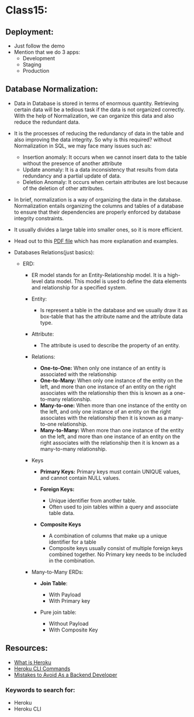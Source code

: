 # Class15:
## Deployment:
- Just follow the demo
- Mention that we do 3 apps:
  - Development
  - Staging
  - Production
## Database Normalization:
- Data in Database is stored in terms of enormous quantity. Retrieving certain data will be a tedious task if the data is not organized correctly. With the help of Normalization, we can organize this data and also reduce the redundant data.

- It is the processes of reducing the redundancy of data in the table and also improving the data integrity. So why is this required? without Normalization in SQL, we may face many issues such as:

  - Insertion anomaly: It occurs when we cannot insert data to the table without the presence of another attribute
  - Update anomaly: It is a data inconsistency that results from data redundancy and a partial update of data.
  - Deletion Anomaly: It occurs when certain attributes are lost because of the deletion of other attributes.
- In brief, normalization is a way of organizing the data in the database. Normalization entails organizing the columns and tables of a database to ensure that their dependencies are properly enforced by database integrity constraints.

- It usually divides a large table into smaller ones, so it is more efficient.
- Head out to this [PDF file](documents/database-normalization.pdf) which has more explanation and examples.

- Databases Relations(just basics):
  - ERD:
    - ER model stands for an Entity-Relationship model. It is a high-level data model. This model is used to define the data elements and relationship for a specified system.
    - Entity:
      - Is represent a table in the database and we usually draw it as box-table that has the attribute name and the attribute data type.
    - Attribute:
      - The attribute is used to describe the property of an entity.
    - Relations:
      - **One-to-One:** When only one instance of an entity is associated with the relationship
      - **One-to-Many:** When only one instance of the entity on the left, and more than one instance of an entity on the right associates with the relationship then this is known as a one-to-many relationship.
      - **Many-to-one:** When more than one instance of the entity on the left, and only one instance of an entity on the right associates with the relationship then it is known as a many-to-one relationship.
      - **Many-to-Many:** When more than one instance of the entity on the left, and more than one instance of an entity on the right associates with the relationship then it is known as a many-to-many relationship.
    - Keys
      - **Primary Keys:** Primary keys must contain UNIQUE values, and cannot contain NULL values.
      - **Foreign Keys:** 
        - Unique identifier from another table.
        - Often used to join tables within a query and associate table data.

      - **Composite Keys**
        - A combination of columns that make up a unique identifier for a table
        - Composite keys usually consist of multiple foreign keys combined together. No Primary key needs to be included in the combination.

    - Many-to-Many ERDs:
      - **Join Table**:
        - With Payload
        - With Primary key

      - Pure join table:
        - Without Payload
        - With Composite Key


  
## Resources:
* [What is Heroku](https://mentormate.com/blog/what-is-heroku-used-for-cloud-development/)
* [Heroku CLI Commands](https://devcenter.heroku.com/articles/heroku-cli-commands)
* [Mistakes to Avoid As a Backend Developer](https://dev.to/techmaniacc/mistakes-to-avoid-as-a-backend-developer-122j)

### Keywords to search for:
* Heroku
* Heroku CLI
